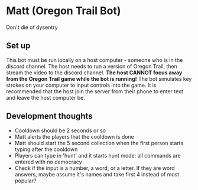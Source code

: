 # Matt (Oregon Trail Bot)
Don't die of dysentry

## Set up
This bot must be run locally on a host computer - someone who is in the discord channel. The host needs to run a version of Oregon Trail, then stream the video to the discord channel.
**The host CANNOT focus away from the Oregon Trail game while the bot is running!**
The bot simulates key strokes on your computer to input controls into the game. It is recommended that the host join the server from their phone to enter text and leave the host computer be.

## Development thoughts
- Cooldown should be 2 seconds or so
- Matt alerts the players that the cooldown is done
- Matt should start the 5 second collection when the first person starts typing after the cooldown
- Players can type in 'hunt' and it starts hunt mode: all commands are entered with no democracy
- Check if the input is a number, a word, or a letter. If they are word answers, maybe assume it's names and take first 4 instead of most popular?
